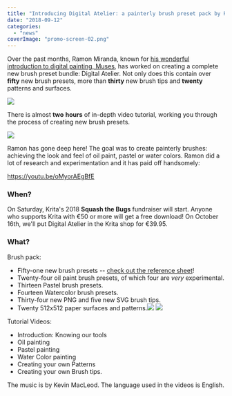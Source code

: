 ```yaml
---
title: "Introducing Digital Atelier: a painterly brush preset pack by Ramon Miranda with tutorial videos!"
date: "2018-09-12"
categories: 
  - "news"
coverImage: "promo-screen-02.png"
---
```


Over the past months, Ramon Miranda, known for [his wonderful introduction to digital painting, Muses](https://gum.co/SZZDI?wanted=true), has worked on creating a complete new brush preset bundle: Digital Atelier. Not only does this contain over **fifty** new brush presets, more than **thirty** new brush tips and **twenty** patterns and surfaces.

[![](../images/promo-screen-02-1024x336.png)](https://krita.org/wp-content/uploads/2018/09/promo-screen-02.png)

There is almost **two** **hours** of in-depth video tutorial, working you through the process of creating new brush presets.

[![](../images/promo-screen-01-1024x336.png)](https://krita.org/wp-content/uploads/2018/09/promo-screen-01.png)

Ramon has gone deep here! The goal was to create painterly brushes: achieving the look and feel of oil paint, pastel or water colors. Ramon did a lot of research and experimentation and it has paid off handsomely:

https://youtu.be/oMyorAEgBfE

### When?

On Saturday, Krita's 2018 **Squash the Bugs** fundraiser will start. Anyone who supports Krita with €50 or more will get a free download! On October 16th, we'll put Digital Atelier in the Krita shop for €39.95.

### What?

Brush pack:

- Fifty-one new brush presets -- [check out the reference sheet](https://files.kde.org/krita/marketing/digital_atelier_reference_sheet.pdf)!
- Twenty-four oil paint brush presets, of which four are _very_ experimental.
- Thirteen Pastel brush presets.
- Fourteen Watercolor brush presets.
- Thirty-four new PNG and five new SVG brush tips.
- Twenty 512x512 paper surfaces and patterns.[![](../images/patterns-for-Atelier-1024x724.png)](https://krita.org/wp-content/uploads/2018/09/patterns-for-Atelier.png) [![](../images/surfaces-for-Atelier-1024x724.png)](https://krita.org/wp-content/uploads/2018/09/surfaces-for-Atelier.png)

Tutorial Videos:

- Introduction: Knowing our tools
- Oil painting
- Pastel painting
- Water Color painting
- Creating your own Patterns
- Creating your own Brush tips.

The music is by Kevin MacLeod. The language used in the videos is English.
